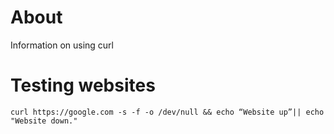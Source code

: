 # About

Information on using curl

# Testing websites

```
curl https://google.com -s -f -o /dev/null && echo “Website up”|| echo "Website down."
```
